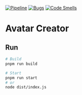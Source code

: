 [![Pipeline](https://gitlab.com/4s1/avatar-creator/badges/main/pipeline.svg)](https://gitlab.com/4s1/avatar-creator/pipelines)
[![Bugs](https://sonarcloud.io/api/project_badges/measure?project=avatar-creator&metric=bugs)](https://sonarcloud.io/summary/new_code?id=avatar-creator)
[![Code Smells](https://sonarcloud.io/api/project_badges/measure?project=avatar-creator&metric=code_smells)](https://sonarcloud.io/summary/new_code?id=avatar-creator)

# Avatar Creator

## Run

```bash
# Build
pnpm run build

# Start
pnpm run start
# or
node dist/index.js
```
